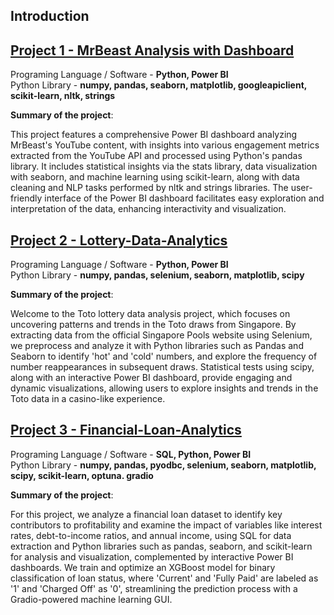 ## Introduction

##  [Project 1 - MrBeast Analysis with Dashboard](https://github.com/AsherTeo/MR-Beast-Data-Analytics)

Programing Language / Software - **Python, Power BI** \
Python Library - **numpy, pandas, seaborn, matplotlib, googleapiclient, scikit-learn, nltk,  strings**

**Summary of the project**:

This project features a comprehensive Power BI dashboard analyzing MrBeast's YouTube content, with insights into various engagement metrics extracted from the YouTube API and processed using Python's pandas library. It includes statistical insights via the stats library, data visualization with seaborn, and machine learning using scikit-learn, along with data cleaning and NLP tasks performed by nltk and strings libraries. The user-friendly interface of the Power BI dashboard facilitates easy exploration and interpretation of the data, enhancing interactivity and visualization.

##  [Project 2 - Lottery-Data-Analytics](https://github.com/AsherTeo/Lottery-Data-Analytics)

Programing Language / Software - **Python, Power BI** \
Python Library - **numpy, pandas, selenium, seaborn, matplotlib, scipy**

**Summary of the project**:

Welcome to the Toto lottery data analysis project, which focuses on uncovering patterns and trends in the Toto draws from Singapore. By extracting data from the official Singapore Pools website using Selenium, we preprocess and analyze it with Python libraries such as Pandas and Seaborn to identify 'hot' and 'cold' numbers, and explore the frequency of number reappearances in subsequent draws. Statistical tests using scipy, along with an interactive Power BI dashboard, provide engaging and dynamic visualizations, allowing users to explore insights and trends in the Toto data in a casino-like experience.

##  [Project 3 - Financial-Loan-Analytics](https://github.com/AsherTeo/Financial-Loan-Analytics)

Programing Language / Software - **SQL, Python, Power BI** \
Python Library - **numpy, pandas, pyodbc, selenium, seaborn, matplotlib, scipy,  scikit-learn, optuna. gradio**

**Summary of the project**:

For this project, we analyze a financial loan dataset to identify key contributors to profitability and examine the impact of variables like interest rates, debt-to-income ratios, and annual income, using SQL for data extraction and Python libraries such as pandas, seaborn, and scikit-learn for analysis and visualization, complemented by interactive Power BI dashboards. We train and optimize an XGBoost model for binary classification of loan status, where 'Current' and 'Fully Paid' are labeled as '1' and 'Charged Off' as '0', streamlining the prediction process with a Gradio-powered machine learning GUI.
